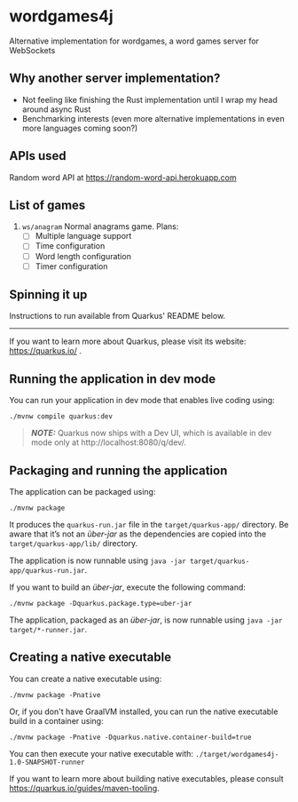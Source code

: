 # wordgames4j

Alternative implementation for wordgames, a word games server for WebSockets

## Why another server implementation?

- Not feeling like finishing the Rust implementation until I wrap my head around async Rust
- Benchmarking interests (even more alternative implementations in even more languages coming soon?)

## APIs used

Random word API at https://random-word-api.herokuapp.com

## List of games

1. `ws/anagram` Normal anagrams game. Plans:
    - [ ] Multiple language support
    - [ ] Time configuration
    - [ ] Word length configuration
    - [ ] Timer configuration

## Spinning it up

Instructions to run available from Quarkus' README below.

---

If you want to learn more about Quarkus, please visit its website: https://quarkus.io/ .

## Running the application in dev mode

You can run your application in dev mode that enables live coding using:

```shell script
./mvnw compile quarkus:dev
```

> **_NOTE:_**  Quarkus now ships with a Dev UI, which is available in dev mode only
> at http://localhost:8080/q/dev/.

## Packaging and running the application

The application can be packaged using:

```shell script
./mvnw package
```

It produces the `quarkus-run.jar` file in the `target/quarkus-app/` directory.
Be aware that it’s not an _über-jar_ as the dependencies are copied into
the `target/quarkus-app/lib/` directory.

The application is now runnable using `java -jar target/quarkus-app/quarkus-run.jar`.

If you want to build an _über-jar_, execute the following command:

```shell script
./mvnw package -Dquarkus.package.type=uber-jar
```

The application, packaged as an _über-jar_, is now runnable using `java -jar target/*-runner.jar`.

## Creating a native executable

You can create a native executable using:

```shell script
./mvnw package -Pnative
```

Or, if you don't have GraalVM installed, you can run the native executable build in a container
using:

```shell script
./mvnw package -Pnative -Dquarkus.native.container-build=true
```

You can then execute your native executable with: `./target/wordgames4j-1.0-SNAPSHOT-runner`

If you want to learn more about building native executables, please
consult https://quarkus.io/guides/maven-tooling.
